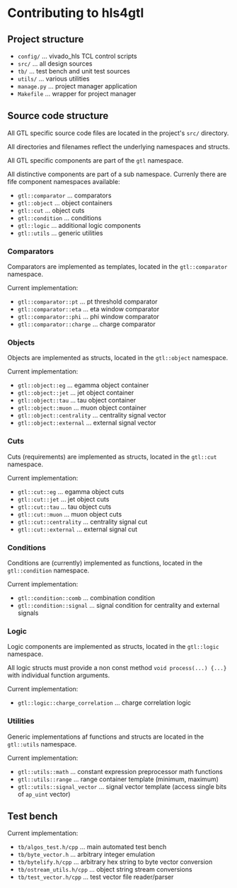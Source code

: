 # Contributing to hls4gtl

## Project structure

* `config/` ... vivado_hls TCL control scripts
* `src/` ... all design sources
* `tb/` ... test bench and unit test sources
* `utils/` ... various utilities
* `manage.py` ... project manager application
* `Makefile` ... wrapper for project manager

## Source code structure

All GTL specific source code files are located in the project's `src/` directory.

All directories and filenames reflect the underlying namespaces and structs.

All GTL specific components are part of the `gtl` namespace.

All distinctive components are part of a sub namespace. Currenly there are fife component namespaces available:

* `gtl::comparator` ... comparators
* `gtl::object` ... object containers
* `gtl::cut` ... object cuts
* `gtl::condition` ... conditions
* `gtl::logic` ... additional logic components
* `gtl::utils` ... generic utilities

### Comparators

Comparators are implemented as templates, located in the `gtl::comparator` namespace.

Current implementation:

* `gtl::comparator::pt` ... pt threshold comparator
* `gtl::comparator::eta` ... eta window comparator
* `gtl::comparator::phi` ... phi window comparator
* `gtl::comparator::charge` ... charge comparator

### Objects

Objects are implemented as structs, located in the `gtl::object` namespace.

Current implementation:

* `gtl::object::eg` ... egamma object container
* `gtl::object::jet` ... jet object container
* `gtl::object::tau` ... tau object container
* `gtl::object::muon` ... muon object container
* `gtl::object::centrality` ... centrality signal vector
* `gtl::object::external` ... external signal vector

### Cuts

Cuts (requirements) are implemented as structs, located in the `gtl::cut` namespace.

Current implementation:

* `gtl::cut::eg` ... egamma object cuts
* `gtl::cut::jet` ... jet object cuts
* `gtl::cut::tau` ... tau object cuts
* `gtl::cut::muon` ... muon object cuts
* `gtl::cut::centrality` ... centrality signal cut
* `gtl::cut::external` ... external signal cut

### Conditions

Conditions are (currently) implemented as functions, located in the `gtl::condition` namespace.

Current implementation:

* `gtl::condition::comb` ... combination condition
* `gtl::condition::signal` ... signal condition for centrality and external signals

### Logic

Logic components are implemented as structs, located in the `gtl::logic` namespace.

All logic structs must provide a non const method `void process(...) {...}` with individual function arguments.

Current implementation:

* `gtl::logic::charge_correlation` ... charge correlation logic

### Utilities

Generic implementations af functions and structs are located in the `gtl::utils` namespace.

Current implementation:

* `gtl::utils::math` ... constant expression preprocessor math functions
* `gtl::utils::range` ... range container template (minimum, maximum)
* `gtl::utils::signal_vector` ... signal vector template (access single bits of `ap_uint` vector)

## Test bench

Current implementation:

* `tb/algos_test.h/cpp` ... main automated test bench
* `tb/byte_vector.h` ... arbitrary integer emulation
* `tb/bytelify.h/cpp` ... arbitrary hex string to byte vector conversion
* `tb/ostream_utils.h/cpp` ... object string stream conversions
* `tb/test_vector.h/cpp` ... test vector file reader/parser
